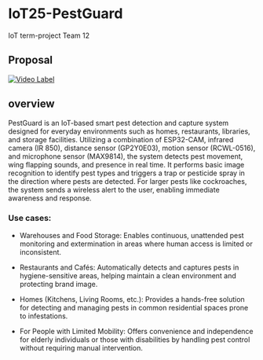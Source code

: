 # IoT25-PestGuard
IoT term-project Team 12

## Proposal
[![Video Label](http://img.youtube.com/vi/QxB4rv8MSjA/0.jpg)](https://youtu.be/QxB4rv8MSjA)

## overview
PestGuard is an IoT-based smart pest detection and capture system designed for everyday environments such as homes, restaurants, libraries, and storage facilities. Utilizing a combination of ESP32-CAM, infrared camera (IR 850), distance sensor (GP2Y0E03), motion sensor (RCWL-0516), and microphone sensor (MAX9814), the system detects pest movement, wing flapping sounds, and presence in real time. It performs basic image recognition to identify pest types and triggers a trap or pesticide spray in the direction where pests are detected. For larger pests like cockroaches, the system sends a wireless alert to the user, enabling immediate awareness and response.

### Use cases:
- Warehouses and Food Storage:
Enables continuous, unattended pest monitoring and extermination in areas where human access is limited or inconsistent.

- Restaurants and Cafés:
Automatically detects and captures pests in hygiene-sensitive areas, helping maintain a clean environment and protecting brand image.

- Homes (Kitchens, Living Rooms, etc.):
Provides a hands-free solution for detecting and managing pests in common residential spaces prone to infestations.

- For People with Limited Mobility:
Offers convenience and independence for elderly individuals or those with disabilities by handling pest control without requiring manual intervention.

